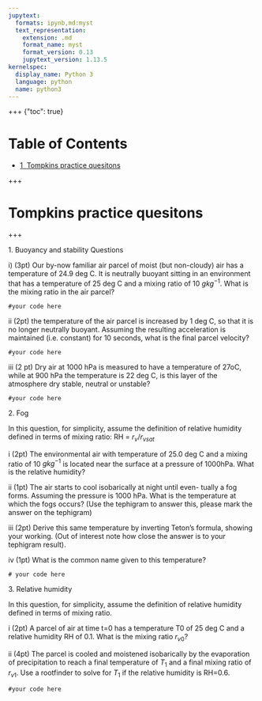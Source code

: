 ```yaml
---
jupytext:
  formats: ipynb,md:myst
  text_representation:
    extension: .md
    format_name: myst
    format_version: 0.13
    jupytext_version: 1.13.5
kernelspec:
  display_name: Python 3
  language: python
  name: python3
---
```


+++ {"toc": true}

<h1>Table of Contents<span class="tocSkip"></span></h1>
<div class="toc" style="margin-top: 1em;"><ul class="toc-item"><li><span><a href="#Tompkins-practice-quesitons" data-toc-modified-id="Tompkins-practice-quesitons-1"><span class="toc-item-num">1&nbsp;&nbsp;</span>Tompkins practice quesitons</a></span></li></ul></div>

+++

# Tompkins practice quesitons

+++

1\.  Buoyancy and stability
Questions

i)  (3pt) Our by-now familiar air parcel of moist (but non-cloudy)
air has a temperature of 24.9 deg C. It is neutrally buoyant sitting in an
environment that has a temperature of 25 deg C and a mixing ratio of 10
$g kg^{-1}$. What is the mixing ratio in the air parcel?

```{code-cell} ipython3
#your code here
```

ii (2pt) the temperature of the air parcel is increased by 1 deg C, so
that it is no longer neutrally buoyant. Assuming the resulting
acceleration is maintained (i.e. constant) for 10 seconds, what is the
final parcel velocity?

```{code-cell} ipython3
#your code here
```

iii (2 pt) Dry air at 1000 hPa is measured to have a temperature of
27oC, while at 900 hPa the temperature is 22 deg C, is this layer of the
atmosphere dry stable, neutral or unstable?

```{code-cell} ipython3
#your code here
```

2\. Fog

In this question, for simplicity, assume the definition of relative humidity 
defined in terms of mixing ratio: RH = $r_v/r_{vsat}$

i (2pt) The environmental air with temperature of 25.0 deg C and a mixing
ratio of 10 $g kg^{-1}$ is located near the surface at a pressure of
1000hPa. What is the relative humidity?

 ii (1pt) The air starts to cool isobarically at night until even-
 tually a fog forms. Assuming the pressure is 1000 hPa. What is the
 temperature at which the fogs occurs? (Use the tephigram to answer
 this, please mark the answer on the tephigram)

iii (2pt) Derive this same temperature by inverting Teton’s formula,
showing your working. (Out of interest note how close the answer is to
your tephigram result).

iv (1pt) What is the common name given to this temperature?

```{code-cell} ipython3
# your code here
```

3\.  Relative humidity

In this question, for simplicity, assume the definition of relative
humidity defined in terms of mixing ratio.

i (2pt) A parcel of air at time t=0 has a temperature T0 of 25 deg C and a
relative humidity RH of 0.1. What is the mixing ratio $r_{v0}$?

ii (4pt) The parcel is cooled and moistened isobarically by the evaporation of precipitation to reach a final temperature 
of $T_1$ and a final mixing ratio of $r_{v1}$.  Use a rootfinder to solve for $T_1$ if the relative humidity is RH=0.6.

```{code-cell} ipython3
#your code here
```

```{code-cell} ipython3

```
